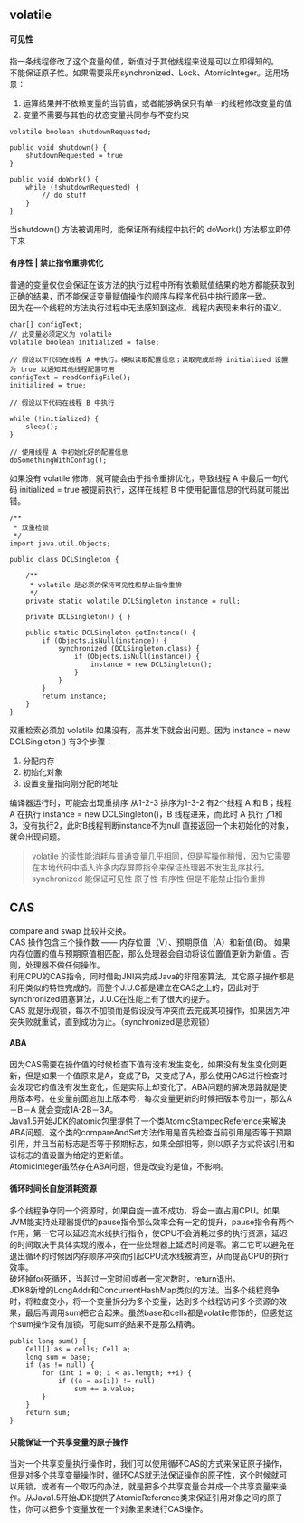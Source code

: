 ## volatile
#### 可见性
指一条线程修改了这个变量的值，新值对于其他线程来说是可以立即得知的。  
不能保证原子性。如果需要采用synchronized、Lock、AtomicInteger。运用场景：
1. 运算结果并不依赖变量的当前值，或者能够确保只有单一的线程修改变量的值
2. 变量不需要与其他的状态变量共同参与不变约束
```
volatile boolean shutdownRequested;

public void shutdown() {
    shutdownRequested = true
}

public void doWork() {
    while (!shutdownRequested) {
        // do stuff
    }
}
```
当shutdown() 方法被调用时，能保证所有线程中执行的 doWork() 方法都立即停下来
#### 有序性 | 禁止指令重排优化
普通的变量仅仅会保证在该方法的执行过程中所有依赖赋值结果的地方都能获取到正确的结果，而不能保证变量赋值操作的顺序与程序代码中执行顺序一致。  
因为在一个线程的方法执行过程中无法感知到这点。线程内表现未串行的语义。
```
char[] configText;
// 此变量必须定义为 volatile
volatile boolean initialized = false;

// 假设以下代码在线程 A 中执行。模拟读取配置信息；读取完成后将 initialized 设置为 true 以通知其他线程配置可用
configText = readConfigFile();
initialized = true;

// 假设以下代码在线程 B 中执行

while (!initialized) {
    sleep();
}

// 使用线程 A 中初始化好的配置信息
doSomethingWithConfig();
```
如果没有 volatile 修饰，就可能会由于指令重排优化，导致线程 A 中最后一句代码 initialized = true 被提前执行，这样在线程 B 中使用配置信息的代码就可能出错。
```
/**
 * 双重检锁
 */
import java.util.Objects;
 
public class DCLSingleton {

    /**
     * volatile 是必须的保持可见性和禁止指令重排
     */
    private static volatile DCLSingleton instance = null;

    private DCLSingleton() { }

    public static DCLSingleton getInstance() {
        if (Objects.isNull(instance)) {
            synchronized (DCLSingleton.class) {
                if (Objects.isNull(instance)) {
                    instance = new DCLSingleton();
                }
            }
        }
        return instance;
    }
}
```
双重检索必须加 volatile 如果没有，高并发下就会出问题。因为 instance = new DCLSingleton() 有3个步骤：
1. 分配内存
2. 初始化对象
3. 设置变量指向刚分配的地址

编译器运行时，可能会出现重排序 从1-2-3 排序为1-3-2
有2个线程 A 和 B；线程 A 在执行 instance = new DCLSingleton()，B 线程进来，而此时 A 执行了1和3，没有执行2，此时B线程判断instance不为null 直接返回一个未初始化的对象，就会出现问题。

> volatile 的读性能消耗与普通变量几乎相同，但是写操作稍慢，因为它需要在本地代码中插入许多内存屏障指令来保证处理器不发生乱序执行。
> synchronized 能保证可见性 原子性 有序性 但是不能禁止指令重排
## CAS
compare and swap 比较并交换。  
CAS 操作包含三个操作数 —— 内存位置（V）、预期原值（A）和新值(B)。 如果内存位置的值与预期原值相匹配，那么处理器会自动将该位置值更新为新值 。否则，处理器不做任何操作。  
利用CPU的CAS指令，同时借助JNI来完成Java的非阻塞算法。其它原子操作都是利用类似的特性完成的。而整个J.U.C都是建立在CAS之上的，因此对于synchronized阻塞算法，J.U.C在性能上有了很大的提升。  
CAS 就是乐观锁，每次不加锁而是假设没有冲突而去完成某项操作，如果因为冲突失败就重试，直到成功为止。（synchronized是悲观锁）
#### ABA
因为CAS需要在操作值的时候检查下值有没有发生变化，如果没有发生变化则更新，但是如果一个值原来是A，变成了B，又变成了A，那么使用CAS进行检查时会发现它的值没有发生变化，但是实际上却变化了。ABA问题的解决思路就是使用版本号。在变量前面追加上版本号，每次变量更新的时候把版本号加一，那么A－B－A 就会变成1A-2B－3A。  
Java1.5开始JDK的atomic包里提供了一个类AtomicStampedReference来解决ABA问题。这个类的compareAndSet方法作用是首先检查当前引用是否等于预期引用，并且当前标志是否等于预期标志，如果全部相等，则以原子方式将该引用和该标志的值设置为给定的更新值。  
AtomicInteger虽然存在ABA问题，但是改变的是值，不影响。
#### 循环时间长自旋消耗资源
多个线程争夺同一个资源时，如果自旋一直不成功，将会一直占用CPU。如果JVM能支持处理器提供的pause指令那么效率会有一定的提升，pause指令有两个作用，第一它可以延迟流水线执行指令，使CPU不会消耗过多的执行资源，延迟的时间取决于具体实现的版本，在一些处理器上延迟时间是零。第二它可以避免在退出循环的时候因内存顺序冲突而引起CPU流水线被清空，从而提高CPU的执行效率。  
破坏掉for死循环，当超过一定时间或者一定次数时，return退出。  
JDK8新增的LongAddr和ConcurrentHashMap类似的方法。当多个线程竞争时，将粒度变小，将一个变量拆分为多个变量，达到多个线程访问多个资源的效果，最后再调用sum把它合起来。虽然base和cells都是volatile修饰的，但感觉这个sum操作没有加锁，可能sum的结果不是那么精确。
```
public long sum() {
    Cell[] as = cells; Cell a;
    long sum = base;
    if (as != null) {
        for (int i = 0; i < as.length; ++i) {
            if ((a = as[i]) != null)
                sum += a.value;
        }
    }
    return sum;
}
```
#### 只能保证一个共享变量的原子操作
当对一个共享变量执行操作时，我们可以使用循环CAS的方式来保证原子操作，但是对多个共享变量操作时，循环CAS就无法保证操作的原子性，这个时候就可以用锁，或者有一个取巧的办法，就是把多个共享变量合并成一个共享变量来操作。从Java1.5开始JDK提供了AtomicReference类来保证引用对象之间的原子性，你可以把多个变量放在一个对象里来进行CAS操作。